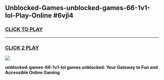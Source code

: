 
## Unblocked-Games-unblocked-games-66-1v1-lol-Play-Online #6vjl4
<h3>
<a href="https://news.freeplayer.one?title=unblocked-games-66-1v1-lol&ref=3">CLICK TO PLAY</a></h3>
<hr>

<h3>
<a href="https://news.freeplayer.one?title=unblocked-games-66-1v1-lol&ref=3">CLICK 2 PLAY</a>
  
</h3>

<a href="https://news.freeplayer.one?title=unblocked-games-66-1v1-lol&ref=3"><img src="https://clearcache.store/games.png"></a>


**unblocked-games-66-1v1-lol games unblocked: Your Gateway to Fun and Accessible Online Gaming**
